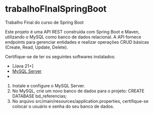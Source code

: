 # trabalhoFInalSpringBoot
Trabalho Final do curso de Spring Boot

Este projeto é uma API REST construída com Spring Boot e Maven, utilizando o MySQL como banco de dados relacional. A API fornece endpoints para gerenciar entidades e realizar operações CRUD básicas (Create, Read, Update, Delete).

Certifique-se de ter os seguintes softwares instalados:
- [Java 21+]
- [MySQL Server](https://dev.mysql.com/downloads/mysql/)
- 
1. Instale e configure o MySQL Server.
2. No MySQL, crie um novo banco de dados para o projeto:
   CREATE DATABASE bd_referencias;
3. No arquivo src/main/resources/application.properties, certifique-se colocar o usuário e senha do seu banco de dados.

